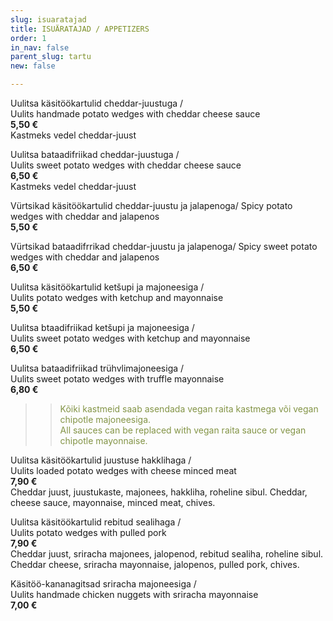 ```yaml
---
slug: isuaratajad
title: ISUÄRATAJAD / APPETIZERS
order: 1
in_nav: false
parent_slug: tartu
new: false

---
```

Uulitsa käsitöökartulid cheddar-juustuga /  
Uulits handmade potato wedges with cheddar cheese sauce  
**5,50 €**  
<span class="koostis">Kastmeks vedel cheddar-juust</span>

Uulitsa bataadifriikad cheddar-juustuga /  
Uulits sweet potato wedges with cheddar cheese sauce  
**6,50 €**  
<span class="koostis">Kastmeks vedel cheddar-juust</span>

<span class="spicy"></span> Vürtsikad käsitöökartulid cheddar-juustu ja jalapenoga/ Spicy potato wedges with cheddar and jalapenos   
**5,50 €**

<span class="spicy"></span> Vürtsikad bataadifrrikad cheddar-juustu ja jalapenoga/ Spicy sweet potato wedges with cheddar and jalapenos   
**6,50 €**

Uulitsa käsitöökartulid ketšupi ja majoneesiga /  
Uulits potato wedges with ketchup and mayonnaise  
**5,50 €**

Uulitsa btaadifriikad ketšupi ja majoneesiga /  
Uulits sweet potato wedges with ketchup and mayonnaise  
**6,50 €**

<span class="special"></span> Uulitsa bataadifriikad trühvlimajoneesiga /  
Uulits sweet potato wedges with truffle mayonnaise  
**6,80 €**

> </span>

> > <span style="color: #839446;">Kõiki kastmeid saab asendada vegan raita kastmega või vegan chipotle majoneesiga.  
> > All sauces can be replaced with vegan raita sauce or vegan chipotle mayonnaise.</span>
> >
> > <span class="vege"></span><span class="vegan"></span>

Uulitsa käsitöökartulid juustuse hakklihaga /  
Uulits loaded potato wedges with cheese minced meat  
**7,90 €**  
<span class="koostis">Cheddar juust, juustukaste, majonees, hakkliha, roheline sibul. Cheddar, cheese sauce, mayonnaise, minced meat, chives.</span>

<span class="spicy"></span> Uulitsa käsitöökartulid rebitud sealihaga /  
Uulits potato wedges with pulled pork  
**7,90 €**  
<span class="koostis">Cheddar juust, sriracha majonees, jalopenod, rebitud sealiha, roheline sibul. Cheddar cheese, sriracha mayonnaise, jalopenos, pulled pork, chives.</span>

<span class="spicy"></span> Käsitöö-kananagitsad sriracha majoneesiga /  
Uulits handmade chicken nuggets with sriracha mayonnaise  
**7,00 €**